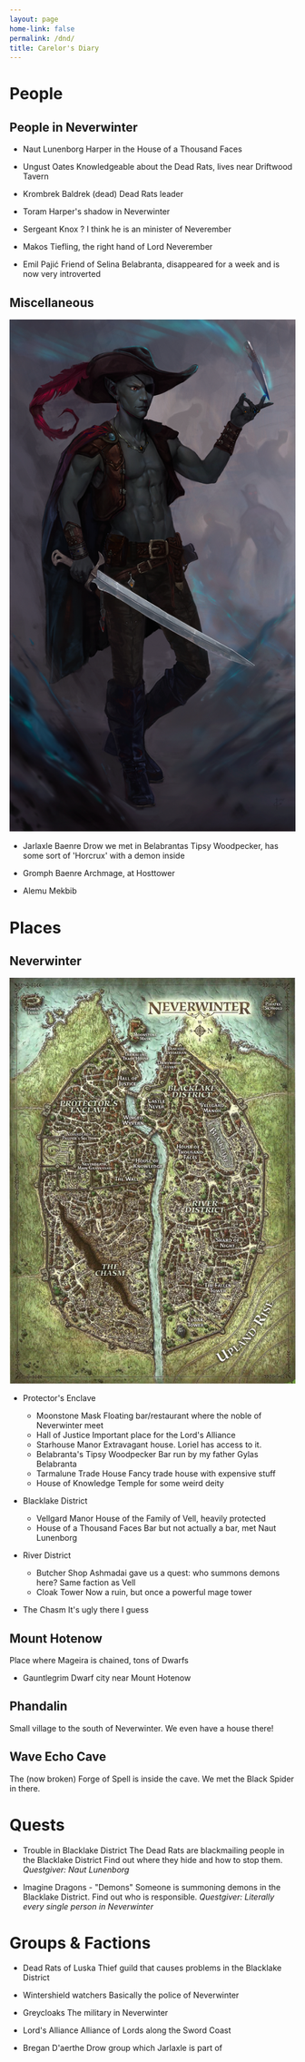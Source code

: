 ```yaml
---
layout: page
home-link: false
permalink: /dnd/
title: Carelor's Diary
---
```


# People

## People in Neverwinter
* Naut Lunenborg
Harper in the House of a Thousand Faces

* Ungust Oates
Knowledgeable about the Dead Rats, lives near Driftwood Tavern

* Krombrek Baldrek (dead)
Dead Rats leader

* Toram
Harper's shadow in Neverwinter

* Sergeant Knox
? I think he is an minister of Neverember

* Makos
Tiefling, the right hand of Lord Neverember

* Emil Pajić
Friend of Selina Belabranta, disappeared for a week and is now very introverted

## Miscellaneous
![Portrait of Jarlaxle](/assets/img/jarlaxle.png)
* Jarlaxle Baenre
Drow we met in Belabrantas Tipsy Woodpecker, has some sort of 'Horcrux' with a demon inside

* Gromph Baenre
Archmage, at Hosttower

* Alemu Mekbib

# Places
## Neverwinter

![Map of Neverwinter](/assets/img/neverwinter_map.png)

* Protector's Enclave
    * Moonstone Mask
    Floating bar/restaurant where the noble of Neverwinter meet
    * Hall of Justice
    Important place for the Lord's Alliance 
    * Starhouse Manor
    Extravagant house. Loriel has access to it.
    * Belabranta's Tipsy Woodpecker
    Bar run by my father Gylas Belabranta
    * Tarmalune Trade House
    Fancy trade house with expensive stuff
    * House of Knowledge
    Temple for some weird deity

* Blacklake District
    * Vellgard Manor
    House of the Family of Vell, heavily protected
    * House of a Thousand Faces
    Bar but not actually a bar, met Naut Lunenborg

* River District
    * Butcher Shop
    Ashmadai gave us a quest: who summons demons here? Same faction as Vell
    * Cloak Tower
    Now a ruin, but once a powerful mage tower

* The Chasm
It's ugly there I guess


## Mount Hotenow
Place where Mageira is chained, tons of Dwarfs

* Gauntlegrim
Dwarf city near Mount Hotenow


## Phandalin
Small village to the south of Neverwinter. We even have a house there!

## Wave Echo Cave
The (now broken) Forge of Spell is inside the cave. We met the Black Spider in there.

# Quests

* Trouble in Blacklake District
The Dead Rats are blackmailing people in the Blacklake District 
Find out where they hide and how to stop them. 
*Questgiver: Naut Lunenborg*

* Imagine Dragons - "Demons"
Someone is summoning demons in the Blacklake District. Find out who is responsible. 
*Questgiver: Literally every single person in Neverwinter*

# Groups & Factions

* Dead Rats of Luska
Thief guild that causes problems in the Blacklake District

* Wintershield watchers
Basically the police of Neverwinter

* Greycloaks
The military in Neverwinter

* Lord's Alliance
Alliance of Lords along the Sword Coast

* Bregan D'aerthe
Drow group which Jarlaxle is part of